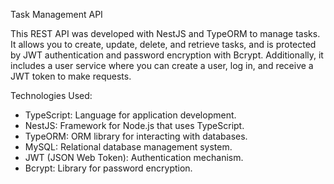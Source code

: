 Task Management API

This REST API was developed with NestJS and TypeORM to manage tasks. It allows you to create, update, delete, and retrieve tasks, and is protected by JWT authentication and password encryption with Bcrypt. Additionally, it includes a user service where you can create a user, log in, and receive a JWT token to make requests.

Technologies Used:

- TypeScript: Language for application development.
- NestJS: Framework for Node.js that uses TypeScript.
- TypeORM: ORM library for interacting with databases.
- MySQL: Relational database management system.
- JWT (JSON Web Token): Authentication mechanism.
- Bcrypt: Library for password encryption.
